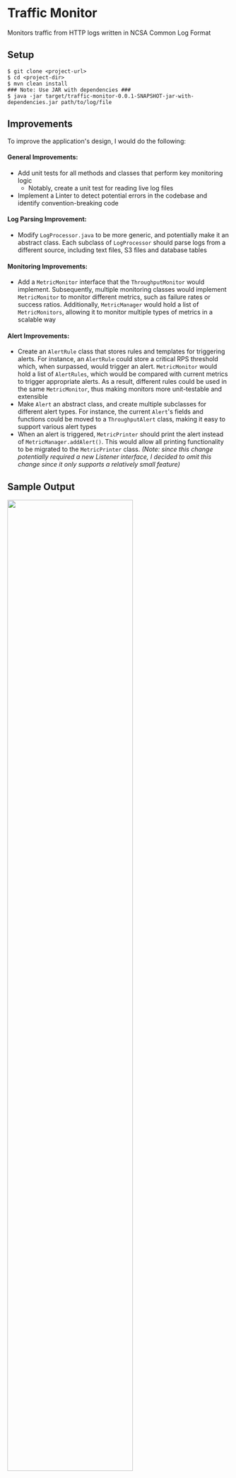 # Traffic Monitor

Monitors traffic from HTTP logs written in NCSA Common Log Format

## Setup
```
$ git clone <project-url>
$ cd <project-dir>
$ mvn clean install
### Note: Use JAR with dependencies ###
$ java -jar target/traffic-monitor-0.0.1-SNAPSHOT-jar-with-dependencies.jar path/to/log/file
```

## Improvements
To improve the application's design, I would do the following:
#### General Improvements:
- Add unit tests for all methods and classes that perform key monitoring logic
  - Notably, create a unit test for reading live log files
- Implement a Linter to detect potential errors in the codebase and identify convention-breaking code
#### Log Parsing Improvement:
- Modify `LogProcessor.java` to be more generic, and potentially make it an abstract class. Each subclass of `LogProcessor` should parse logs from a different source, including text files, S3 files and database tables
#### Monitoring Improvements:
- Add a `MetricMonitor` interface that the `ThroughputMonitor` would implement. Subsequently, multiple monitoring classes would implement `MetricMonitor` to monitor different metrics, such as failure rates or success ratios. Additionally, `MetricManager` would hold a list of `MetricMonitors`, allowing it to monitor multiple types of metrics in a scalable way
#### Alert Improvements:
- Create an `AlertRule` class that stores rules and templates for triggering alerts. For instance, an `AlertRule` could store a critical RPS threshold which, when surpassed, would trigger an alert. `MetricMonitor` would hold a list of `AlertRules`, which would be compared with current metrics to trigger appropriate alerts. As a result, different rules could be used in the same `MetricMonitor`, thus making monitors more unit-testable and extensible
- Make `Alert` an abstract class, and create multiple subclasses for different alert types. For instance, the current `Alert`'s fields and functions could be moved to a `ThroughputAlert` class, making it easy to support various alert types
- When an alert is triggered, `MetricPrinter` should print the alert instead of `MetricManager.addAlert()`. This would allow all printing functionality to be migrated to the `MetricPrinter` class. *(Note: since this change potentially required a new Listener interface, I decided to omit this change since it only supports a relatively small feature)*

## Sample Output
<img src="https://user-images.githubusercontent.com/10332234/28776657-6ae09d66-75ac-11e7-900c-ae3d920308c9.png" width="75%" height="75%">

